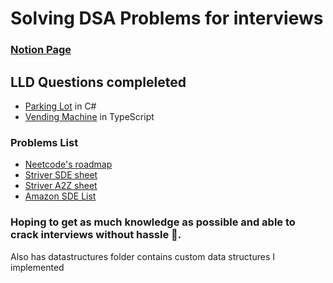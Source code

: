 # Solving DSA Problems for interviews

### [Notion Page](https://carbonated-stamp-ef4.notion.site/DSA-Notes-3aa83e06cfa74681ad6c1757b8091752?pvs=4)

## LLD Questions compleleted
- [Parking Lot](./lld/ParkingLot/) in C#
- [Vending Machine](./lld/VendingMachine/) in TypeScript

### Problems List 
- [Neetcode's roadmap](https://neetcode.io/roadmap)
- [Striver SDE sheet](https://takeuforward.org/interviews/strivers-sde-sheet-top-coding-interview-problems)
- [Striver A2Z sheet](https://takeuforward.org/strivers-a2z-dsa-course/strivers-a2z-dsa-course-sheet-2)
- [Amazon SDE List](https://leetcode.com/discuss/interview-question/488887/amazon-final-interview-questions-sde1)
### Hoping to get as much knowledge as possible and able to crack interviews without hassle 🤞.

Also has datastructures folder contains custom data structures I implemented